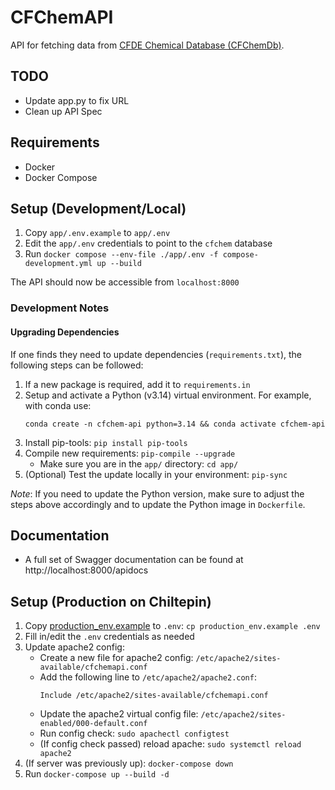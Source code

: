 # CFChemAPI

API for fetching data from [CFDE Chemical Database (CFChemDb)](https://github.com/unmtransinfo/CFChemDb).

## TODO

- Update app.py to fix URL
- Clean up API Spec

## Requirements

- Docker
- Docker Compose

## Setup (Development/Local)

1. Copy `app/.env.example` to `app/.env`
2. Edit the `app/.env` credentials to point to the `cfchem` database
3. Run `docker compose --env-file ./app/.env -f compose-development.yml up --build`

The API should now be accessible from `localhost:8000`

### Development Notes

#### Upgrading Dependencies

If one finds they need to update dependencies (`requirements.txt`), the following steps can be followed:

1. If a new package is required, add it to `requirements.in`
2. Setup and activate a Python (v3.14) virtual environment. For example, with conda use:
   ```
   conda create -n cfchem-api python=3.14 && conda activate cfchem-api
   ```
3. Install pip-tools: `pip install pip-tools`
4. Compile new requirements: `pip-compile --upgrade`
   - Make sure you are in the `app/` directory: `cd app/`
5. (Optional) Test the update locally in your environment: `pip-sync`

_Note_: If you need to update the Python version, make sure to adjust the steps above accordingly and to update the Python image in `Dockerfile`.

## Documentation

- A full set of Swagger documentation can be found at http://localhost:8000/apidocs

## Setup (Production on Chiltepin)

1. Copy [production_env.example](production_env.example) to `.env`: `cp production_env.example .env`
2. Fill in/edit the `.env` credentials as needed
3. Update apache2 config:
   - Create a new file for apache2 config: `/etc/apache2/sites-available/cfchemapi.conf`
   - Add the following line to `/etc/apache2/apache2.conf`:
     ```
     Include /etc/apache2/sites-available/cfchemapi.conf
     ```
   - Update the apache2 virtual config file: `/etc/apache2/sites-enabled/000-default.conf`
   - Run config check: `sudo apachectl configtest`
   - (If config check passed) reload apache: `sudo systemctl reload apache2`
4. (If server was previously up): `docker-compose down`
5. Run `docker-compose up --build -d`
